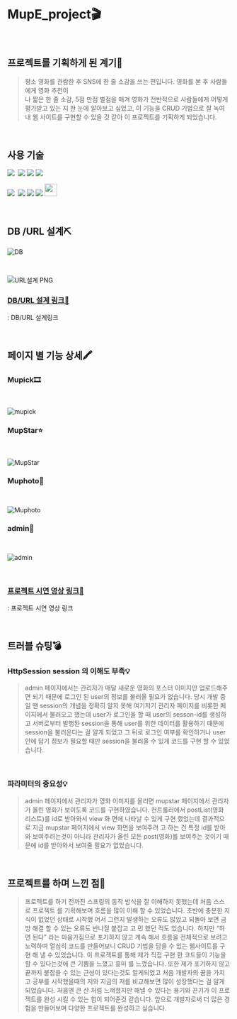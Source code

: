 # MupE_project🎬

<br>

## 프로젝트를 기획하게 된 계기🎈
>평소 영화를 관람한 후 SNS에 한 줄 소감을 쓰는 편입니다. 영화를 본 후 사람들에게 영화 추천이 <br>
>나 짧은 한 줄 소감, 5점 만점 별점을 매겨 영화가 전반적으로 사람들에게 어떻게 평가받고 있는
>지 한 눈에 알아보고 싶었고, 이 기능을 CRUD 기법으로 잘 녹여내 웹 사이트를 구현할 수 있을 것
>같아 이 프로젝트를 기획하게 되었습니다.

<br>

## 사용 기술

<img src="https://img.shields.io/badge/html5-%23E34F26.svg?&style=for-the-badge&logo=html5&logoColor=white" />&nbsp;
<img src="https://img.shields.io/badge/javascript-%23F7DF1E.svg?&style=for-the-badge&logo=javascript&logoColor=black" />
<img src="https://img.shields.io/badge/spring-%236DB33F.svg?&style=for-the-badge&logo=spring&logoColor=white" />
<img src="https://img.shields.io/badge/jquery-%230769AD.svg?&style=for-the-badge&logo=jquery&logoColor=white" />

<img src="https://img.shields.io/badge/java-%23007396.svg?&style=for-the-badge&logo=java&logoColor=white" />&nbsp;
<img src="https://img.shields.io/badge/mysql-%234479A1.svg?&style=for-the-badge&logo=mysql&logoColor=white" />
<img src="https://img.shields.io/badge/bootstrap-%237952B3.svg?&style=for-the-badge&logo=bootstrap&logoColor=white" />
<img src="https://img.shields.io/badge/json-%23000000.svg?&style=for-the-badge&logo=json&logoColor=white" />
<img src="https://img.shields.io/badge/MyBatis-6f4c5b?style=flat-square&logo=Java&logoColor=white" height=28>

<br>

## DB /URL 설계⛏

![DB](https://github.com/sam0814/mup_e_project/assets/100101088/0983b148-6597-4d8a-a6f5-189f4da34596)

<br>

![URL설계 PNG](https://github.com/sam0814/mup_e_project/assets/100101088/4aba3ecd-60ea-4529-8d06-db9ee85716bc)

### [DB/URL 설계 링크📄](https://docs.google.com/spreadsheets/d/1Rr4sLkQ-vwmej9jg9o0a0RR1LafXtOKa_nuCFyVYo9Q/edit?usp=sharing)
: DB/URL 설계링크

<br>

## 페이지 별 기능 상세🖍

### Mupick🎞

<br>

![mupick](https://github.com/sam0814/mup_e_project/assets/100101088/6b3ac864-d209-4283-b26b-8a4d6510810e)

### MupStar⭐

<br>

![MupStar](https://github.com/sam0814/mup_e_project/assets/100101088/1bdaeba2-8451-4d52-9278-17e5e02dc28f)


### Muphoto📸

<br>

![Muphoto](https://github.com/sam0814/mup_e_project/assets/100101088/45b9e9d4-4122-49a9-ab6e-8b39e7fe357b)


### admin🔐

<br>

![admin](https://github.com/sam0814/mup_e_project/assets/100101088/052c9c89-8f45-468d-9d2f-c7a0c1cc31bc)

<br>

### [프로젝트 시연 영상 링크📄](https://youtu.be/8VouR_pWO7o)
: 프로젝트 시연 영상 링크

<br>


## 트러블 슈팅💣

### HttpSession session 의 이해도 부족💡
>admin 페이지에서는 관리자가 매달 새로운 영화의 포스터 이미지만 업로드해주면 되기 때문에
>로그인 된 user의 정보를 불러올 필요가 없습니다. 당시 개발 중 일 땐 session의 개념을 정확히
>알지 못해 여기저기 관리자 페이지를 비롯한 페이지에서 불러오고 했는데 user가 로그인을 할 때
>user의 sesson-id를 생성하고 서버로부터 발행된 session을 통해 user를 위한 데이터를 활용하기
>때문에 session을 불러온다는 걸 알게 되었고 그 뒤로 로그인 여부를 확인하거나 user 안에 담기
>정보가 필요할 때만 session을 불러올 수 있게 코드를 구현 할 수 있었습니다.

<br>

### 파라미터의 중요성💡
>admin 페이지에서 관리자가 영화 이미지를 올리면 mupstar 페이지에서 관리자가 올린 영화가
>보이도록 코드를 구현하였습니다. 컨트롤러에서 postList(영화 리스트)를 id로 받아와서 view 화
>면에 나타날 수 있게 구현 했었는데 결과적으로 지금 mupstar 페이지에서 view 화면을 보여주려
>고 하는 건 특정 id를 받아와 보여주려는것이 아니라 관리자가 올린 모든 post(영화)를 보여주는
>것이기 때문에 id를 받아와서 보여줄 필요가 없었습니다.

<br>

## 프로젝트를 하며 느낀 점💎
>프로젝트를 하기 전까진 스프링의 동작 방식을 잘 이해하지 못했는데 처음 스스로 프로젝트
>를 기획해보며 흐름을 많이 이해 할 수 있었습니다. 초반에 충분한 지식이 없었던 상태로 시작했
>어서 그런지 발생하는 오류도 많았고 되돌아 보면 금방 해결 할 수 있는 오류도 반나절 붙잡고 고
>민 했던 적도 있습니다. 하지만 “하면 된다” 라는 마음가짐으로 포기하지 않고 계속 해서 흐름을
>전체적으로 보려고 노력하며 열심히 코드를 만들어보니 CRUD 기법을 담을 수 있는 웹사이트를 구현 해 낼 수 있었습니다.
>이 프로젝트를 통해 제가 직접 구현 한 코드들이 기능을 할 수 있다는것에 큰 기쁨을 느꼈고 흥미
>를 느꼈습니다. 또한 제가 포기하지 않고 끝까지 붙잡을 수 있는 근성이 있다는것도 알게되었고
>처음 개발자의 꿈을 가지고 공부를 시작했을때의 저와 지금의 저를 비교해보면 많이 성장했다는
>걸 알게 되었습니다. 처음엔 큰 산 처럼 느껴졌지만 해낼 수 있다는 용기와 끈기가 이 프로젝트를
>완성 시킬 수 있는 힘이 되어준것 같습니다. 앞으로 개발자로써 더 많은 경험을 만들어보며 다양한 프로젝트를 완성하고 싶습니다.


